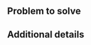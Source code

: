 
## Problem to solve

<!-- Please explain why you are making the change, and add as much context as possible. -->

## Additional details

<!-- Add any URLs, notes and thoughts helping understand the change better, and speeding up the review. -->
